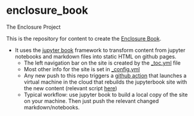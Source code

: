 # enclosure_book
The Enclosure Project 

This is the repository for content to create the [Enclosure Book](https://jhconning.github.io/enclosure_book/).

- It uses the [jupyter book](https://jupyterbook.org/intro.html) framework to transform content from jupyter notebooks and markdown files into static HTML on github pages.
   - The left navigation bar on the site is created by the [_toc.yml](https://github.com/jhconning/enclosure_book/blob/main/_toc.yml) file
   - Most other info for the site is set in [_config.yml](https://github.com/jhconning/enclosure_book/blob/main/_config.yml) 
   - Any new push to this repo triggers a [github action](https://jupyterbook.org/publish/gh-pages.html?highlight=github%20action) that launches a virtual machine in the cloud that rebuilds the jupyterbook site with the new content (relevant script [here](https://github.com/jhconning/enclosure_book/blob/main/.github/workflows/book.yml))
   - Typical workflow:  use jupyter book to build a local copy of the site on your machine.  Then just push the relevant changed markdown/notebooks.
